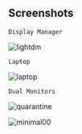 Screenshots
-----------

`Display Manager`

![lightdm](https://imgur.com/U9NWg8l)

`Laptop`

![laptop](https://imgur.com/XIvu1tj)

`Dual Monitors`

![quarantine](https://i.redd.it/63p44yk5xkn41.png)

![minimal00](https://imgur.com/f6i86lC.png)

